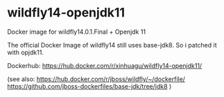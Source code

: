 # wildfly14-openjdk11
Docker image for wildfly14.0.1.Final + Openjdk 11

The official Docker Image of wildfly14 still uses base-jdk8. So i patched it with opjdk11.

Dockerhub: https://hub.docker.com/r/xinhuagu/wildfly14-openjdk11/

(see also: 
https://hub.docker.com/r/jboss/wildfly/~/dockerfile/
https://github.com/jboss-dockerfiles/base-jdk/tree/jdk8
)
